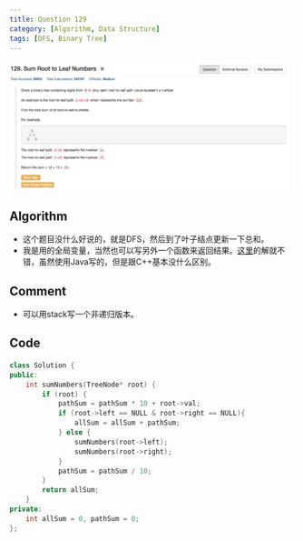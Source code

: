 ```yaml
---
title: Question 129
category: [Algorithm, Data Structure]
tags: [DFS, Binary Tree]
---
```


![Description](../Assets/Figure/question129.png)

## Algorithm 

- 这个题目没什么好说的，就是DFS，然后到了叶子结点更新一下总和。
- 我是用的全局变量，当然也可以写另外一个函数来返回结果。[这里](https://discuss.leetcode.com/topic/31063/super-simple-dfs-solution)的解就不错，虽然使用Java写的，但是跟C++基本没什么区别。

## Comment

- 可以用stack写一个非递归版本。

## Code

```C++
class Solution {
public:
    int sumNumbers(TreeNode* root) {
        if (root) {
            pathSum = pathSum * 10 + root->val;
            if (root->left == NULL & root->right == NULL){
                allSum = allSum + pathSum;
            } else {
                sumNumbers(root->left);
                sumNumbers(root->right);
            }
            pathSum = pathSum / 10;
        }
        return allSum;
    }
private:
    int allSum = 0, pathSum = 0;
};
```

